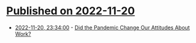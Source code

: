 # [Published on 2022-11-20](index.md)

* [2022-11-20, 23:34:00](https://it.slashdot.org/story/22/11/20/1711234/did-the-pandemic-change-our-attitudes-about-work?utm_source=rss1.0mainlinkanon&utm_medium=feed) - [Did the Pandemic Change Our Attitudes About Work?](https://it.slashdot.org/story/22/11/20/1711234/did-the-pandemic-change-our-attitudes-about-work?utm_source=rss1.0mainlinkanon&utm_medium=feed)
